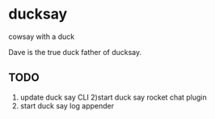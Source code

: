 # ducksay
cowsay with a duck

Dave is the true duck father of ducksay.

## TODO
1) update duck say CLI
2)start duck say rocket chat plugin
3) start duck say log appender 
